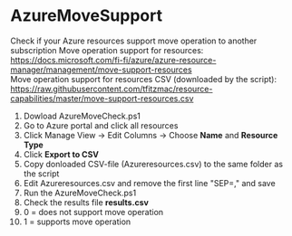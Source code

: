# AzureMoveSupport
Check if your Azure resources support move operation to another subscription
Move operation support for resources:<br>
https://docs.microsoft.com/fi-fi/azure/azure-resource-manager/management/move-support-resources<br>
Move operation support for resources CSV (downloaded by the script):<br>
https://raw.githubusercontent.com/tfitzmac/resource-capabilities/master/move-support-resources.csv<br>

1. Dowload AzureMoveCheck.ps1
3. Go to Azure portal and click all resources
4. Click Manage View -> Edit Columns -> Choose **Name** and **Resource Type**
5. Click **Export to CSV**
6. Copy donloaded CSV-file (Azureresources.csv) to the same folder as the script
7. Edit Azureresources.csv and remove the first line "SEP=," and save
8. Run the AzureMoveCheck.ps1
9. Check the results file **results.csv**
10. 0 = does not support move operation
11. 1 = supports move operation
